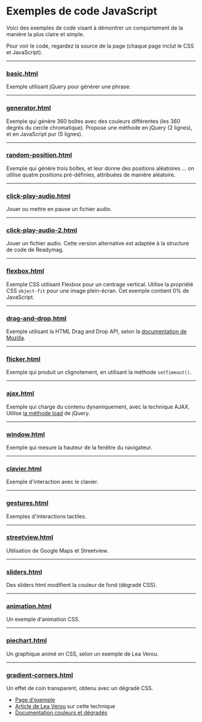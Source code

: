 # Exemples de code JavaScript

Voici des exemples de code visant à démontrer un comportement de la manière la plus claire et simple. 

Pour voir le code, regardez la source de la page (chaque page inclut le CSS et JavaScript).

---

### [basic.html](basic.html)

Exemple utilisant jQuery pour générer une phrase.

---

### [generator.html](generator.html)

Exemple qui génère 360 boîtes avec des couleurs différentes (les 360 degrés du cercle chromatique). Propose une méthode en jQuery (2 lignes), et en JavaScript pur (5 lignes).

---

### [random-position.html](random-position.html)

Exemple qui génère trois boîtes, et leur donne des positions aléatoires ... on utilise quatre positions pré-définies, attribuées de manière aléatoire.

---

### [click-play-audio.html](click-play-audio.html)

Jouer ou mettre en pause un fichier audio.

---

### [click-play-audio-2.html](click-play-audio-2.html)

Jouer un fichier audio. Cette version alternative est adaptée à la structure de code de Readymag.

---


### [flexbox.html](flexbox.html)

Exemple CSS utilisant Flexbox pour un centrage vertical. Utilise la propriété CSS `object-fit` pour une image plein-écran. Cet exemple contient 0% de JavaScript.

---

### [drag-and-drop.html](drag-and-drop.html)

Exemple utilisant la HTML Drag and Drop API, selon la [documentation de Mozilla](https://developer.mozilla.org/en-US/docs/Web/API/HTML_Drag_and_Drop_API).

---

### [flicker.html](flicker.html)

Exemple qui produit un clignotement, en utilisant la méthode `setTimeout()`.

---

### [ajax.html](ajax/ajax.html)

Exemple qui charge du contenu dynamiquement, avec la technique AJAX. Utilise [la méthode load](http://api.jquery.com/load/) de jQuery.

---

### [window.html](window.html)

Exemple qui mesure la hauteur de la fenêtre du navigateur.

---

### [clavier.html](clavier.html)

Exemple d'interaction avec le clavier.

---

### [gestures.html](gestures.html)

Exemples d'interactions tactiles.

---

### [streetview.html](streetview.html)

Utilisation de Google Maps et Streetview.

---

### [sliders.html](sliders.html)

Des sliders html modifient la couleur de fond (dégradé CSS).

---

### [animation.html](animation.html)

Un exemple d'animation CSS.

---

### [piechart.html](piechart.html)

Un graphique animé en CSS, selon un exemple de Lea Verou.

---

### [gradient-corners.html](gradient-corners.html)

Un effet de coin transparent, obtenu avec un dégradé CSS.

* [Page d'exemple](gradient-corners.html)
* [Article de Lea Verou](http://lea.verou.me/2011/03/beveled-corners-negative-border-radius-with-css3-gradients/) sur cette technique
* [Documentation couleurs et dégradés](http://cours-web.ch/css/color)